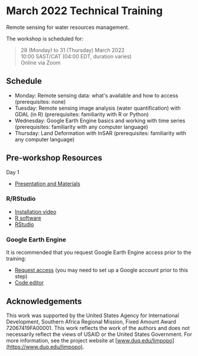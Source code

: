 # March 2022 Technical Training  
Remote sensing for water resources management.  

The workshop is scheduled for:  
> 28 (Monday) to 31 (Thursday) March 2022  
> 10:00 SAST/CAT (04:00 EDT, duration varies)  
> Online via Zoom  

## Schedule  
- Monday: Remote sensing data: what's available and how to access (prerequisites: none)  
- Tuesday: Remote sensing image analysis (water quantification) with GDAL (in R) (prerequisites: familiarity with R or Python)  
- Wednesday: Google Earth Engine basics and working with time series (prerequisites: familiarity with any computer language)  
- Thursday: Land Deformation with InSAR (prerequisites: familiarity with any computer language)  

## Pre-workshop Resources  
Day 1 
- [Presentation and Materials](https://duq.box.com/s/ba44j23gemhrqo9e50ta2p4qje4w8cit)
### R/RStudio  
- [Installation video](https://youtu.be/8dL-y_1p3Kw)  
- [R software](https://cran.r-project.org/mirrors.html)  
- [RStudio](https://www.rstudio.com/products/rstudio/download/#download)  

### Google Earth Engine  
It is recommended that you request Google Earth Engine access prior to the training:
- [Request access](https://earthengine.google.com/signup/) (you may need to set up a Google account prior to this step)  
- [Code editor](https://code.earthengine.google.com/)  



## Acknowledgements  
This work was supported by the United States Agency for International Development, Southern Africa Regional Mission, Fixed Amount Award 72067419FA00001. This work reflects the work of the authors and does not necessarily reflect the views of USAID or the United States Government.  For more information, see the project website at [www.duq.edu/limpopo](https://www.duq.edu/limpopo).  
